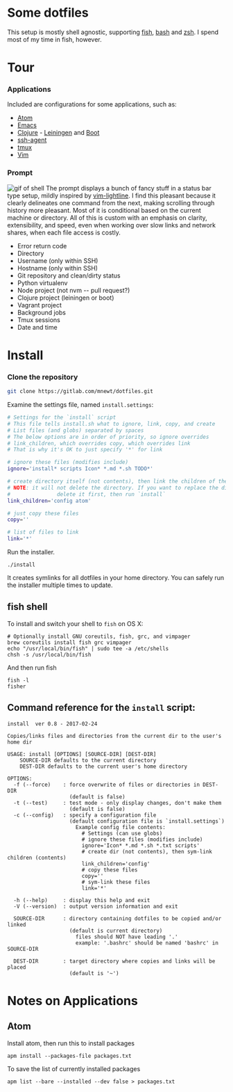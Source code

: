 Some dotfiles
=============

This setup is mostly shell agnostic, supporting [fish](http://fishshell.com/), [bash](https://www.gnu.org/software/bash/) and [zsh](http://www.zsh.org/). I spend most of my time in fish, however.

Tour
====

### Applications
Included are configurations for some applications, such as:
- [Atom](https://atom.io/)
- [Emacs](https://www.gnu.org/software/emacs/)
- [Clojure](https://clojure.org/) - [Leiningen](https://leiningen.org/) and [Boot](http://boot-clj.com/)
- [ssh-agent](http://mah.everybody.org/docs/ssh)
- [tmux](https://tmux.github.io/)
- [Vim](https://vim.sourceforge.io/)

### Prompt
![gif of shell]()
The prompt displays a bunch of fancy stuff in a status bar type setup, mildly inspired by [vim-lightline](https://github.com/itchyny/lightline.vim). I find this pleasant because it clearly delineates one command from the next, making scrolling through history more pleasant. Most of it is conditional based on the current machine or directory. All of this is custom with an emphasis on clarity, extensibility, and speed, even when working over slow links and network shares, when each file access is costly.
- Error return code
- Directory
- Username (only within SSH)
- Hostname (only within SSH)
- Git repository and clean/dirty status
- Python virtualenv
- Node project (not nvm -- pull request?)
- Clojure project (leiningen or boot)
- Vagrant project
- Background jobs
- Tmux sessions
- Date and time

Install
=======

### Clone the repository

```bash
git clone https://gitlab.com/mnewt/dotfiles.git
```

Examine the settings file, named `install.settings`:

```bash
# Settings for the `install` script
# This file tells install.sh what to ignore, link, copy, and create
# List files (and globs) separated by spaces
# The below options are in order of priority, so ignore overrides
# link_children, which overrides copy, which overrides link
# That is why it's OK to just specify '*' for link

# ignore these files (modifies include)
ignore='install* scripts Icon* *.md *.sh TODO*'

# create directory itself (not contents), then link the children of the directory
# NOTE: it will not delete the directory. If you want to replace the directory,
#				delete it first, then run `install`
link_children='config atom'

# just copy these files
copy=''

# list of files to link
link='*'

```


Run the installer.

    ./install

It creates symlinks for all dotfiles in your home directory. You can safely run
the installer multiple times to update.


## fish shell

To install and switch your shell to `fish` on OS X:

    # Optionally install GNU coreutils, fish, grc, and vimpager
    brew coreutils install fish grc vimpager
    echo "/usr/local/bin/fish" | sudo tee -a /etc/shells
    chsh -s /usr/local/bin/fish

And then run fish

    fish -l
    fisher

Command reference for the `install` script:
-----------------------------------

```
install  ver 0.8 - 2017-02-24

Copies/links files and directories from the current dir to the user's home dir

USAGE: install [OPTIONS] [SOURCE-DIR] [DEST-DIR]
    SOURCE-DIR defaults to the current directory
    DEST-DIR defaults to the current user's home directory

OPTIONS:
  -f (--force)    : force overwrite of files or directories in DEST-DIR
                    (default is false)
  -t (--test)     : test mode - only display changes, don't make them
                    (default is false)
  -c (--config)   : specify a configuration file
                    (default configuration file is `install.settings`)
                      Example config file contents:
                        # Settings (can use globs)
                        # ignore these files (modifies include)
                        ignore='Icon* *.md *.sh *.txt scripts'
                        # create dir (not contents), then sym-link children (contents)
                        link_children='config'
                        # copy these files
                        copy=''
                        # sym-link these files
                        link='*'

  -h (--help)     : display this help and exit
  -V (--version)  : output version information and exit

  SOURCE-DIR      : directory containing dotfiles to be copied and/or linked
                    (default is current directory)
                      files should NOT have leading '.'
                      example: '.bashrc' should be named 'bashrc' in SOURCE-DIR

  DEST-DIR        : target directory where copies and links will be placed
                    (default is '~')
```

Notes on Applications
============

## Atom
Install atom, then run this to install packages

    apm install --packages-file packages.txt


To save the list of currently installed packages

    apm list --bare --installed --dev false > packages.txt

